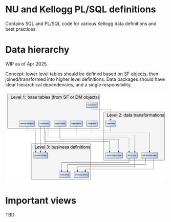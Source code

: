 # NU and Kellogg PL/SQL definitions

Contains SQL and PL/SQL code for various Kellogg data definitions and best practices.

# Data hierarchy

WIP as of Apr 2025.

Concept: lower level tables should be defined based on SF objects, then joined/transformed into higher level definitions. Data packages should have clear hierarchical dependencies, and a single responsibility.

![data_hierarchy.png](images/data_hierarchy.png "Proposed data hierarchy")

# Important views

TBD
